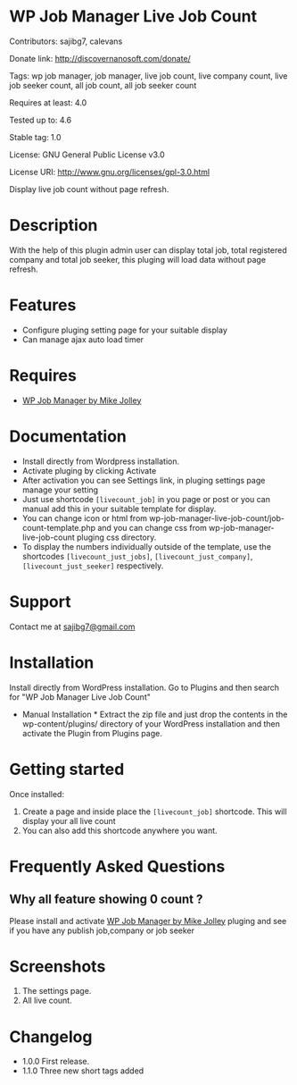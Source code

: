 # WP Job Manager Live Job Count
Contributors: sajibg7, calevans

Donate link: http://discovernanosoft.com/donate/

Tags: wp job manager, job manager, live job count, live company count, live job seeker count, all job count, all job seeker count

Requires at least: 4.0

Tested up to: 4.6

Stable tag: 1.0

License: GNU General Public License v3.0

License URI: http://www.gnu.org/licenses/gpl-3.0.html

Display live job count without page refresh.

# Description

With the help of this plugin admin user can display total job, total registered company and total job seeker, this pluging will load data without page refresh.

# Features
* Configure pluging setting page for your suitable display
* Can manage ajax auto load timer 

# Requires
* [WP Job Manager by Mike Jolley](http://mikejolley.com/projects/wp-job-manager/)


# Documentation
* Install directly from Wordpress installation.
* Activate pluging by clicking Activate
* After activation you can see Settings link, in pluging settings page manage your setting
* Just use shortcode `[livecount_job]` in you page or post or you can manual add this in your suitable template for display.
* You can change icon or html from wp-job-manager-live-job-count/job-count-template.php and you can change css from wp-job-manager-live-job-count pluging css directory.
* To display the numbers individually outside of the template, use the shortcodes  `[livecount_just_jobs]`, `[livecount_just_company]`,`[livecount_just_seeker]` respectively.

# Support
Contact me at sajibg7@gmail.com

# Installation

Install directly from WordPress installation. Go to Plugins and then search for "WP Job Manager Live Job Count"

* Manual Installation *
Extract the zip file and just drop the contents in the wp-content/plugins/ directory of your WordPress installation and then activate the Plugin from Plugins page.

# Getting started

Once installed:

1. Create a page and inside place the `[livecount_job]` shortcode. This will display your all live count
1. You can also add this shortcode anywhere you want.

# Frequently Asked Questions

## Why all feature showing 0 count ? 
Please install and activate [WP Job Manager by Mike Jolley](http://mikejolley.com/projects/wp-job-manager/) pluging and see if you have any publish job,company or job seeker

# Screenshots

1. The settings page.
1. All live count.

# Changelog

- 1.0.0
  First release.
- 1.1.0
  Three new short tags added

